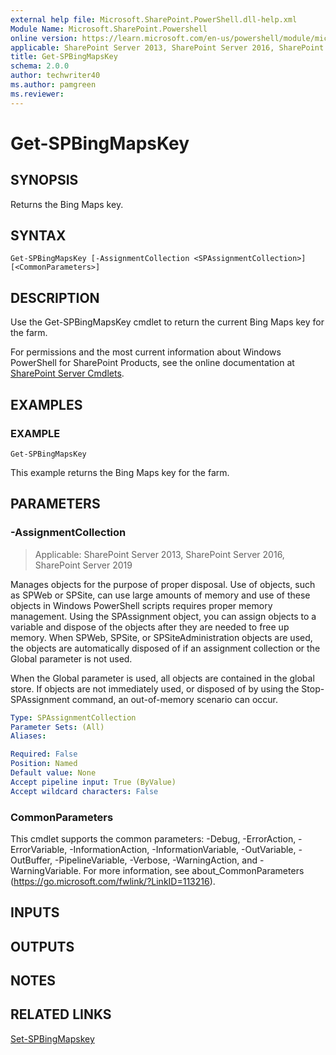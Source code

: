 ```yaml
---
external help file: Microsoft.SharePoint.PowerShell.dll-help.xml
Module Name: Microsoft.SharePoint.Powershell
online version: https://learn.microsoft.com/en-us/powershell/module/microsoft.sharepoint.powershell/get-spbingmapskey
applicable: SharePoint Server 2013, SharePoint Server 2016, SharePoint Server 2019
title: Get-SPBingMapsKey
schema: 2.0.0
author: techwriter40
ms.author: pamgreen
ms.reviewer:
---
```


# Get-SPBingMapsKey

## SYNOPSIS

Returns the Bing Maps key.


## SYNTAX

```
Get-SPBingMapsKey [-AssignmentCollection <SPAssignmentCollection>] [<CommonParameters>]
```

## DESCRIPTION
Use the Get-SPBingMapsKey cmdlet to return the current Bing Maps key for the farm.

For permissions and the most current information about Windows PowerShell for SharePoint Products, see the online documentation at [SharePoint Server Cmdlets](https://learn.microsoft.com/powershell/sharepoint/sharepoint-server/sharepoint-server-cmdlets).

## EXAMPLES

### EXAMPLE
```
Get-SPBingMapsKey
```

This example returns the Bing Maps key for the farm.

## PARAMETERS

### -AssignmentCollection

> Applicable: SharePoint Server 2013, SharePoint Server 2016, SharePoint Server 2019

Manages objects for the purpose of proper disposal.
Use of objects, such as SPWeb or SPSite, can use large amounts of memory and use of these objects in Windows PowerShell scripts requires proper memory management.
Using the SPAssignment object, you can assign objects to a variable and dispose of the objects after they are needed to free up memory.
When SPWeb, SPSite, or SPSiteAdministration objects are used, the objects are automatically disposed of if an assignment collection or the Global parameter is not used.

When the Global parameter is used, all objects are contained in the global store.
If objects are not immediately used, or disposed of by using the Stop-SPAssignment command, an out-of-memory scenario can occur.

```yaml
Type: SPAssignmentCollection
Parameter Sets: (All)
Aliases:

Required: False
Position: Named
Default value: None
Accept pipeline input: True (ByValue)
Accept wildcard characters: False
```

### CommonParameters
This cmdlet supports the common parameters: -Debug, -ErrorAction, -ErrorVariable, -InformationAction, -InformationVariable, -OutVariable, -OutBuffer, -PipelineVariable, -Verbose, -WarningAction, and -WarningVariable. For more information, see about_CommonParameters (https://go.microsoft.com/fwlink/?LinkID=113216).

## INPUTS

## OUTPUTS

## NOTES

## RELATED LINKS

[Set-SPBingMapskey](Set-SPBingMapskey.md)

